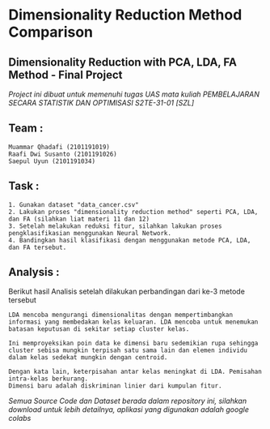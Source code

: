 
# Dimensionality Reduction Method Comparison 
## Dimensionality Reduction with PCA, LDA, FA Method  - Final Project
*Project ini dibuat untuk memenuhi tugas UAS mata kuliah PEMBELAJARAN SECARA STATISTIK DAN OPTIMISASI S2TE-31-01 [SZL]*

## Team :
```
Muammar Qhadafi (2101191019)
Raafi Dwi Susanto (2101191026)
Saepul Uyun (2101191034)
```

## Task :
```
1. Gunakan dataset "data_cancer.csv"
2. Lakukan proses "dimensionality reduction method" seperti PCA, LDA, dan FA (silahkan liat materi 11 dan 12)
3. Setelah melakukan reduksi fitur, silahkan lakukan proses pengklasifikasian menggunakan Neural Network.
4. Bandingkan hasil klasifikasi dengan menggunakan metode PCA, LDA, dan FA tersebut.
```


## Analysis :

Berikut hasil Analisis setelah dilakukan perbandingan dari ke-3 metode tersebut
```
LDA mencoba mengurangi dimensionalitas dengan mempertimbangkan informasi yang membedakan kelas keluaran. LDA mencoba untuk menemukan batasan keputusan di sekitar setiap cluster kelas.

Ini memproyeksikan poin data ke dimensi baru sedemikian rupa sehingga cluster sebisa mungkin terpisah satu sama lain dan elemen individu dalam kelas sedekat mungkin dengan centroid.

Dengan kata lain, keterpisahan antar kelas meningkat di LDA. Pemisahan intra-kelas berkurang.
Dimensi baru adalah diskriminan linier dari kumpulan fitur.
```
*Semua Source Code dan Dataset berada dalam repository ini, silahkan download untuk lebih detailnya, aplikasi yang digunakan adalah google colabs*





